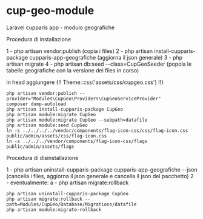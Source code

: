 # cup-geo-module
Laravel cupparis app - modulo geografiche

Procedura di installazione

1 - php artisan vendor:publish
(copia i files)
2 - php artisan install-cupparis-package cupparis-app-geografiche
(aggiorna il json generale)
3 - php artisan migrate
4 - php artisan db:seed --class=CupGeoSeeder
(popola le tabelle geografiche con la versione dei files in corso)

in head aggiungere
{!! Theme::css('assets/css/cupgeo.css') !!}


```    
php artisan vendor:publish --provider="Modules\CupGeo\Providers\CupGeoServiceProvider"
composer dump-autoload
php artisan install-cupparis-package CupGeo
php artisan module:migrate CupGeo
php artisan module:migrate CupGeo --subpath=datafile
php artisan module:seed CupGeo
ln -s ../../../../vendor/components/flag-icon-css/css/flag-icon.css public/admin/assets/css/flag-icon.css
ln -s ../../../vendor/components/flag-icon-css/flags public/admin/assets/flags
```

Procedura di disinstallazione

1 - php artisan uninstall-cupparis-package cupparis-app-geografiche --json
(cancella i files, aggiorna il json generale e cancella il json del pacchetto)
2 - eventualmente:
a - php artisan migrate:rollback

```    
php artisan uninstall-cupparis-package CupGeo
php artisan migrate:rollback --path=Modules/CupGeo/Database/Migrations/datafile
php artisan module:migrate-rollback 
```    

